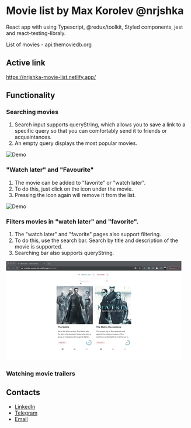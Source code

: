 # Movie list by Max Korolev @nrjshka

React app with using Typescript, @redux/toolkit, Styled components, jest and react-testing-libraly.

List of movies - api.themoviedb.org

## Active link
https://nrjshka-movie-list.netlify.app/

## Functionality
### Searching movies
1. Search input supports queryString, which allows you to save a link to a specific query so that you can comfortably send it to friends or acquaintances.
2. An empty query displays the most popular movies.

![Demo](https://github.com/nrjshka/movie-list/blob/main/media/movieList1.gif)


### "Watch later" and "Favourite"
1. The movie can be added to "favorite" or "watch later".
2. To do this, just click on the icon under the movie.
3. Pressing the icon again will remove it from the list.

![Demo](https://github.com/nrjshka/movie-list/blob/main/media/movieList2.gif)

### Filters movies in "watch later" and "favorite".
1. The "watch later" and "favorite" pages also support filtering.
2. To do this, use the search bar. Search by title and description of the movie is supported.
3. Searching bar also supports queryString.

![Demo](https://github.com/nrjshka/movie-list/blob/main/media/movieList3.gif)

### Watching movie trailers

## Contacts

- [LinkedIn](https://www.linkedin.com/in/nrjshka/)
- [Telegram](t.me/nrjshka)
- [Email](mailto:nrjshka@gmail.com)
